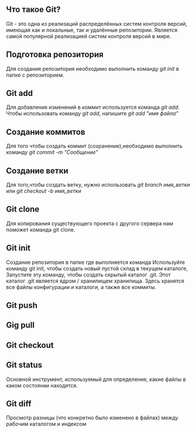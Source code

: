 
## Что такое Git?

Git - это одна из реализаций распределённых систем контроля версий, имеющая как и локальные, так и удалённые репозитории. Является самой популярной реализацией систем контроля версий в мире. 

## Подготовка репозитория

Для создания репозитория необходимо выполнить команду *git init* в папке с репозиторием.

## Git add

Для добавления изменений в коммит используется команда *git add*. Чтобы использовать команду *git add*, напишите *git add "имя файла"*

## Создание коммитов 

Для того чтобы создать коммит (сохранение),необходимо выполнить команду *git commit -m "Сообщение"*

## Создание ветки

Для того,чтобы создать ветку, нужно использовать *git branch имя_ветки* или *git checkout -b имя_ветки*

## Git clone

Для копирования существующего проекта с другого сервера нам поможет команда git clone. 

## Git init

Создание репозитория в папке где выполняется команда
 Используйте команду git init, чтобы создать новый пустой склад в текущем каталоге, Запустите эту команду, чтобы создать скрытый каталог .git. Этот каталог .git является ядром / хранилищем хранилища. Здесь хранятся все файлы конфигурации и каталоги, а также все коммиты.

## Git push

## Gig pull

## Git checkout

## Git status

Основной инструмент, используемый для определения, какие файлы в каком состоянии находятся.

## Git diff

Просмотр разницы (что конкретно было изменено в файлах) между рабочим каталогом и индексом


